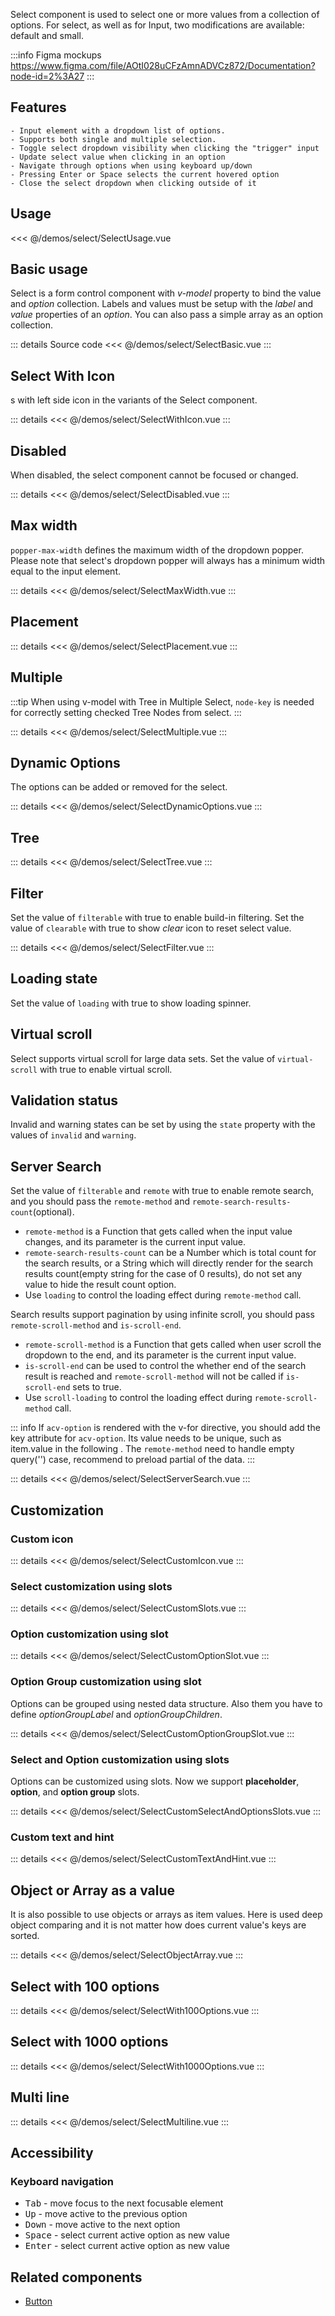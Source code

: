 Select component is used to select one or more values from a collection of options.
For select, as well as for Input, two modifications are available: default and small.

:::info Figma mockups
https://www.figma.com/file/AOtI028uCFzAmnADVCz872/Documentation?node-id=2%3A27
:::

## Features

    - Input element with a dropdown list of options.
    - Supports both single and multiple selection.
    - Toggle select dropdown visibility when clicking the "trigger" input
    - Update select value when clicking in an option
    - Navigate through options when using keyboard up/down
    - Pressing Enter or Space selects the current hovered option
    - Close the select dropdown when clicking outside of it

## Usage

<<< @/demos/select/SelectUsage.vue

## Basic usage

Select is a form control component with _v-model_ property to bind the value and _option_ collection.
Labels and values must be setup with the _label_ and _value_ properties of an _option_.
You can also pass a simple array as an option collection.

<SelectBasic />

::: details Source code
<<< @/demos/select/SelectBasic.vue
:::

## Select With Icon

s with left side icon in the variants of the Select component.

<SelectWithIcon />

::: details
<<< @/demos/select/SelectWithIcon.vue
:::

## Disabled

When disabled, the select component cannot be focused or changed.

<SelectDisabled />

::: details
<<< @/demos/select/SelectDisabled.vue
:::

## Max width

`popper-max-width` defines the maximum width of the dropdown popper.
Please note that select's dropdown popper will always has a minimum width equal to the input element.

<SelectMaxWidth />

::: details
<<< @/demos/select/SelectMaxWidth.vue
:::

## Placement

<SelectPlacement />

::: details
<<< @/demos/select/SelectPlacement.vue
:::

## Multiple

:::tip
When using v-model with Tree in Multiple Select, `node-key` is needed for correctly setting checked Tree Nodes from select.
:::

<SelectMultiple />

::: details
<<< @/demos/select/SelectMultiple.vue
:::

## Dynamic Options

The options can be added or removed for the select.

<SelectDynamicOptions />

::: details
<<< @/demos/select/SelectDynamicOptions.vue
:::

## Tree

<SelectTree />

::: details
<<< @/demos/select/SelectTree.vue
:::

## Filter

Set the value of `filterable` with true to enable build-in filtering.
Set the value of `clearable` with true to show _clear_ icon to reset select value.

<SelectFilter />

::: details
<<< @/demos/select/SelectFilter.vue
:::

## Loading state

Set the value of `loading` with true to show loading spinner.

<SelectLoading />

## Virtual scroll

Select supports virtual scroll for large data sets.
Set the value of `virtual-scroll` with true to enable virtual scroll.

## Validation status

Invalid and warning states can be set by using the `state` property with the values of `invalid` and `warning`.

## Server Search

Set the value of `filterable` and `remote` with true to enable remote search, and you should pass the `remote-method` and `remote-search-results-count`(optional).

- `remote-method` is a Function that gets called when the input value changes, and its parameter is the current input value.
- `remote-search-results-count` can be a Number which is total count for the search results, or a String which will directly render for the search results count(empty string for the case of 0 results), do not set any value to hide the result count option.
- Use `loading` to control the loading effect during `remote-method` call.

Search results support pagination by using infinite scroll, you should pass `remote-scroll-method` and `is-scroll-end`.

- `remote-scroll-method` is a Function that gets called when user scroll the dropdown to the end, and its parameter is the current input value.
- `is-scroll-end` can be used to control the whether end of the search result is reached and `remote-scroll-method` will not be called if `is-scroll-end` sets to true.
- Use `scroll-loading` to control the loading effect during `remote-scroll-method` call.

::: info
If `acv-option` is rendered with the v-for directive, you should add the key attribute for `acv-option`. Its value needs to be unique, such as item.value in the following . The `remote-method` need to handle empty query('') case, recommend to preload partial of the data.
:::

<SelectServerSearch />

::: details
<<< @/demos/select/SelectServerSearch.vue
:::

## Customization

### Custom icon

<SelectCustomIcon />

::: details
<<< @/demos/select/SelectCustomIcon.vue
:::

### Select customization using slots

<SelectCustomSlots />

::: details
<<< @/demos/select/SelectCustomSlots.vue
:::

### Option customization using slot

<SelectCustomOptionSlot />

::: details
<<< @/demos/select/SelectCustomOptionSlot.vue
:::

### Option Group customization using slot

Options can be grouped using nested data structure.
Also them you have to define _optionGroupLabel_ and _optionGroupChildren_.

<SelectCustomOptionGroupSlot />

::: details
<<< @/demos/select/SelectCustomOptionGroupSlot.vue
:::

### Select and Option customization using slots

Options can be customized using slots. Now we support **placeholder**, **option**, and **option group** slots.

<SelectCustomSelectAndOptionsSlots />

::: details
<<< @/demos/select/SelectCustomSelectAndOptionsSlots.vue
:::

### Custom text and hint

<SelectCustomTextAndHint />

::: details
<<< @/demos/select/SelectCustomTextAndHint.vue
:::

## Object or Array as a value

It is also possible to use objects or arrays as item values. Here is used deep object comparing and it is not matter how does current value's keys are sorted.

<SelectObjectArray />

::: details
<<< @/demos/select/SelectObjectArray.vue
:::

## Select with 100 options

<SelectWith100Options />

::: details
<<< @/demos/select/SelectWith100Options.vue
:::

## Select with 1000 options

<SelectWith1000Options />

::: details
<<< @/demos/select/SelectWith1000Options.vue
:::

## Multi line

<SelectMultiline />

::: details
<<< @/demos/select/SelectMultiline.vue
:::

## Accessibility

### Keyboard navigation

- <kbd>Tab</kbd> - move focus to the next focusable element
- <kbd>Up</kbd> - move active to the previous option
- <kbd>Down</kbd> - move active to the next option
- <kbd>Space</kbd> - select current active option as new value
- <kbd>Enter</kbd> - select current active option as new value

## Related components

- [Button](/components/button/button.doc)
